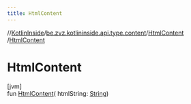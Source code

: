 ```yaml
---
title: HtmlContent
---
```

//[KotlinInside](../../../index.html)/[be.zvz.kotlininside.api.type.content](../index.html)/[HtmlContent](index.html)
/[HtmlContent](-html-content.html)

# HtmlContent

[jvm]\
fun [HtmlContent](-html-content.html)(
htmlString: [String](https://kotlinlang.org/api/latest/jvm/stdlib/kotlin/-string/index.html))




